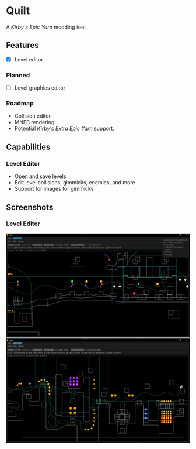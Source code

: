 # Quilt
A <em>Kirby's Epic Yarn</em> modding tool.

## Features
- [X] Level editor

### Planned
- [ ] Level graphics editor
### Roadmap
- Collision editor
- MNEB rendering
- Potential <em>Kirby's Extra Epic Yarn</em> support.

## Capabilities
### Level Editor
- Open and save levels
- Edit level collisions, gimmicks, enemies, and more
- Support for images for gimmicks

## Screenshots
### Level Editor
![le_preview_1](assets/screenshots/LE_SS_1.png)
![le_preview_2](assets/screenshots/LE_SS_2.png)
